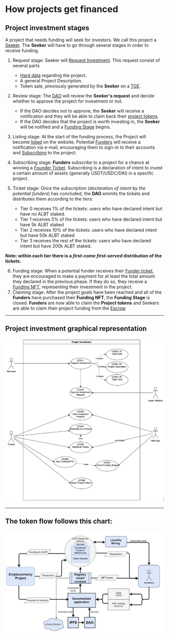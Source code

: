 # How projects get financed

## Project investment stages

A project that needs funding will seek for investors. We call this project a [Seeker](Glossary.md). The **Seeker** will have to go through several stages in order to receive funding.

1. Request stage: Seeker will [Request Investment](Glossary.md). This request consist of several parts
    * [Hard data](Glossary.md) regarding the project.
    * A general Project Description.
    * Token sale, previously generated by the **Seeker** on a [TGE](Glossary.md).

2. Review stage: The [DAO](DAO.md) will review the **Seeker's request** and decide whether to approve the project for investment or not.
    * If the DAO decides not to approve, the **Seeker** will receive a notification and they will be able to claim back their [project tokens](Glossary.md).
    * If the DAO decides that the project is worth investing in, the **Seeker** will be notified and a [Funding Stage](Glossary.md) begins.
3. Listing stage: At the start of the funding process, the Project will become [listed](Glossary.md) on the website. Potential [Funders](Glossary.md) will receive a notification via e-mail, encouraging them to sign-in to their accounts and [Subscribing](Glossary.md) to the project.
4. Subscribing stage: **Funders** subscribe to a project for a chance at winning a [Founder Ticket](Glossary.md). Subscribing is a declaration of intent to invest a certain amount of assets (generally USDT/USDC/DAI) in a specific project.
5. Ticket stage: Once the subscription (*declaration of intent by the potential funders*) has concluded, the **DAO** emmits the tickets and distributes them according to the tiers:
    * Tier 0 receives 1% of the tickets: users who have declared intent but have no ALBT staked.
    * Tier 1 receives 5% of the tickets: users who have declared intent but have 5k ALBT staked
    * Tier 2 receives 10% of the tickets: users who have declared intent but have 50k ALBT staked
    * Tier 3 receives the rest of the tickets: users who have declared intent but have 200k ALBT staked.

**Note: within each tier there is a *first-come first-served* distribution of the tickets.**

6. Funding stage: When a potential funder receives their [Funder ticket](Glossary.md), they are encouraged to make a payment for at least the total amount they declared in the previous phase. If they do so, they receive a [Funding NFT](Glossary.md), representing their investment in the project.
7. Claiming stage: After the project goals have been reached and all of the **Funders** have purchased their **Funding NFT**, the **Funding Stage** is closed. **Funders** are now able to claim the **Project tokens** and Seekers are able to claim their project funding from the [Escrow](Glossary.md)


---

## Project investment graphical representation

![Seeker-to-investment](img/projectFunding.png)

---

## The token flow follows this chart:

![FinanceFLowChart](img/financeFlow.png)
